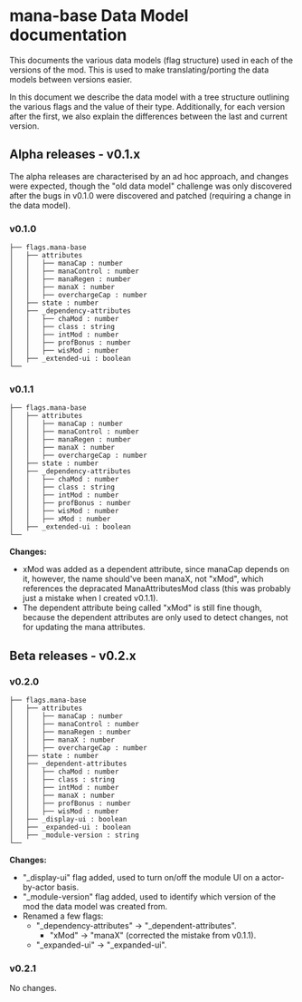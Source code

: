 # mana-base Data Model documentation 

This documents the various data models (flag structure) used in each of the versions of the mod. This is used to make translating/porting the data models between versions easier.

In this document we describe the data model with a tree structure outlining the various flags and the value of their type.
Additionally, for each version after the first, we also explain the differences between the last and current version.

## Alpha releases - v0.1.x

The alpha releases are characterised by an ad hoc approach, and changes were expected, though the "old data model" challenge was only discovered after the bugs in v0.1.0 were discovered and patched (requiring a change in the data model).

### v0.1.0

```
├── flags.mana-base
│   ├── attributes
│   │   ├── manaCap : number
│   │   ├── manaControl : number
│   │   ├── manaRegen : number
│   │   ├── manaX : number
│   │   ├── overchargeCap : number
│   ├── state : number
│   ├── _dependency-attributes
│   │   ├── chaMod : number
│   │   ├── class : string
│   │   ├── intMod : number
│   │   ├── profBonus : number
│   │   ├── wisMod : number
│   ├── _extended-ui : boolean
└──
```

### v0.1.1

```
├── flags.mana-base
│   ├── attributes
│   │   ├── manaCap : number
│   │   ├── manaControl : number
│   │   ├── manaRegen : number
│   │   ├── manaX : number
│   │   ├── overchargeCap : number
│   ├── state : number
│   ├── _dependency-attributes
│   │   ├── chaMod : number
│   │   ├── class : string
│   │   ├── intMod : number
│   │   ├── profBonus : number
│   │   ├── wisMod : number
│   │   ├── xMod : number
│   ├── _extended-ui : boolean
└──
```

**Changes:**
 - xMod was added as a dependent attribute, since manaCap depends on it, however, the name should've been manaX, not "xMod", which references the depracated ManaAttributesMod class (this was probably just a mistake when I created v0.1.1). 
 - The dependent attribute being called "xMod" is still fine though, because the dependent attributes are only used to detect changes, not for updating the mana attributes. 


## Beta releases - v0.2.x

### v0.2.0

```
├── flags.mana-base
│   ├── attributes
│   │   ├── manaCap : number
│   │   ├── manaControl : number
│   │   ├── manaRegen : number
│   │   ├── manaX : number
│   │   ├── overchargeCap : number
│   ├── state : number
│   ├── _dependent-attributes
│   │   ├── chaMod : number
│   │   ├── class : string
│   │   ├── intMod : number
│   │   ├── manaX : number
│   │   ├── profBonus : number
│   │   ├── wisMod : number
│   ├── _display-ui : boolean
│   ├── _expanded-ui : boolean
│   ├── _module-version : string
└──
```

**Changes:**
- "_display-ui" flag added, used to turn on/off the module UI on a actor-by-actor basis.
- "_module-version" flag added, used to identify which version of the mod the data model was created from.
- Renamed a few flags:
  - "_dependency-attributes" -> "_dependent-attributes".
    - "xMod" -> "manaX" (corrected the mistake from v0.1.1).
  - "_expanded-ui" -> "_expanded-ui".

### v0.2.1

No changes.